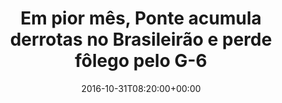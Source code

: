 ---
layout: post
title: "Em pior mês, Ponte acumula derrotas no Brasileirão e perde fôlego pelo G-6"
date: 2016-10-31T08:20:00+00:00
external_link: "http://globoesporte.globo.com/sp/campinas-e-regiao/futebol/times/ponte-preta/noticia/2016/10/em-pior-mes-ponte-acumula-derrotas-no-brasileirao-e-perde-folego-pelo-g-6.html"
categories: news globo.com
---
